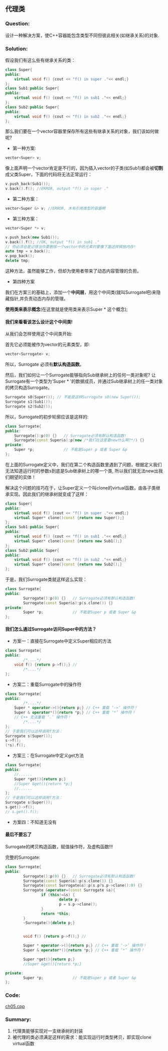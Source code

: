 ## 代理类
### Question:
设计一种解决方案，使C++容器能包含类型不同但彼此相关(如继承关系)的对象.

### Solution:
假设我们有这么些有继承关系的类：
```cpp
class Super{
public:
    virtual void f() {cout << "f() in super ."<< endl;}
};
class Sub1:public Super{
public:
    virtual void f() {cout << "f() in sub1 ."<< endl;}
};
class Sub2:public Super{
public:
    virtual void f() {cout << "f() in sub2 ."<< endl;}
};
```
那么我们要在一个vector容器里保存所有这些有继承关系的对象，我们该如何做呢?

* 第一种方案:
```cpp
vector<Super> v;
```
像上面声明一个vector肯定是不行的，因为插入vector的子类(如Sub1)都会被**切割**成父类Super，下面的代码将无法正常运行：
```cpp
v.push_back(Sub1());
v.back().f(); //ERROR, output "f() in super ."
```

* 第二种方案：
```cpp
vector<Super &> v; //ERROR, 木有引用类型的容器啊
```

* 第三种方案：
```cpp
vector<Super *> v;

v.push_back(new Sub1());
v.back().f(); //OK, output "f() in sub1 ."
// 你必须总是记得当你要删除一个vector中的元素时要像下面这样释放内存!
auto tmp = v.back();
v.pop_back();
delete tmp;
```
这种方法，虽然能够工作，但却为使用者带来了动态内容管理的负担。

* 第四种方案

我们在方案三的基础上，添加一个**中间层**，用这个中间类(就叫Surrogate吧)来隐藏指针,并负责动态内存的管理。

**使用类来表示概念**(在这里就是使用类来表示Super * 这个概念);

#### 我们来看看该怎么设计这个中间类!

从我们会怎样使用这个中间类开始:

首先它必须能被作为vector的元素类型，即:
```cpp
vector<Surrogate> v;
```
所以，Surrogate 必须有**默认构造函数**。

然后，我们如何让一个Surrogate能够指向Sub继承树上的任何一类对象呢?
让Surrogate有一个类型为‘Super * ’的数据成员，并通过Sub继承树上的任一类对象的拷贝构造Surrogate。
```cpp
Surrogate s0(Super()); // 不能是这样Surrogate s0(new Super());
Surrogate s1(Sub1());
Surrogate s2(Sub2());
```

所以，Surrogate的初步轮廓应该是这样的:
```cpp
class Surrogate{
public:
	Surrogate():p(0) {}   // Surrogate必须有默认构造函数!
	Surrogate(const Super&s):p(new /*我们在这里要new什么啊?*/) {}
private:
	Super *p;             // 不能是Super p 或者 Super &p
};
```
在上面的Surrogate定义中，我们在第二个构造函数里遇到了问题，根据定义我们无法知道运行时的参数s到底是Sub继承树上的哪一个类,
所以我们就无法new出我们期望的实体！

解决这个问题的技巧在于，让Super定义一个叫clone的virtual函数，由各子类继承实现。因此我们的继承树就变成了这样：
```cpp
class Super{
public:
    virtual void f() {cout << "f() in super ."<< endl;}
    virtual Super* clone()const {return new Super();}
};
class Sub1:public Super{
public:
    virtual void f() {cout << "f() in sub1 ."<< endl;}
    virtual Super* clone()const {return new Sub1();}
};
class Sub2:public Super{
public:
    virtual void f() {cout << "f() in sub2 ."<< endl;}
    virtual Super* clone()const {return new Sub2();}
};
```
于是，我们Surrogate类就这样这么实现：
```cpp
class Surrogate{
public:
        Surrogate():p(0) {}   // Surrogate必须有默认构造函数!
        Surrogate(const Super&s):p(s.clone()) {}
private:
        Super *p;             // 不能是Super p 或者 Super &p
};
```

#### 我们怎么通过Surrogate访问Super中的方法？
* 方案一：直接在Surrogate中定义Super相应的方法
```cpp
class Surrogate{
public:
        /*....*/	
	void f() {return p->f();} // 
        /*....*/	
};

```

* 方案二：重载Surrogate中的操作符
```cpp
class Surrogate{
public:
        /*....*/	
	Super * operator->(){return p;} // C++ 重载 ‘->’ 操作符！
	Super & operator*(){return *p;} // C++ 重载 ‘*’ 操作符！
	// C++ 无法重载 ‘.’ 操作符！
        /*....*/	
};
// 于是我们可以这样调用f方法：
Surrogate s(Super());
s->f();
(*s).f();
```
* 方案三：在Surrogate中定义get方法
```cpp
class Surrogate{
public:
	//......
	Super *get(){return p;}
	//Super &get(){return *p;}
	//......
};
// 于是我们可以这样调用f方法：
Surrogate s(Super());
s.get()->f();
// s.get().f();
```

* 方案四：不知道无没有

#### 最后不要忘了
Surrogate的拷贝构造函数，赋值操作符，及虚构函数!!!

完整的Surrogate:
```cpp
class Surrogate{
public:
        Surrogate():p(0) {}   // Surrogate必须有默认构造函数!
        Surrogate(const Super&s):p(s.clone()) {}
        Surrogate(const Surrogate&s):p(s.p?s.p->clone():0) {}
        Surrogate &operator=(const Surrogate &s){
                if (this!=&s) {
                        delete p;
                        p = s.p->clone();
                }
                return *this;
        }
        ~Surrogate(){delete p;}


        void f() {return p->f();} //

        Super * operator->(){return p;} // C++ 重载 ‘->’ 操作符！
        Super & operator*(){return *p;} // C++ 重载 ‘*’ 操作符！

        Super *get(){return p;}
        //Super &get(){return *p;}

private:
        Super *p;             // 不能是Super p 或者 Super &p
};

```


### Code:

[ch05.cpp](https://github.com/cjdao/RuminationsOnCpp/blob/master/part2/ch05/ch05.cpp)

### Summary:
1. 代理类能够实现对一支继承树的封装
2. 被代理的类必须满足这样的需求：能实现运行时类型拷贝，即实现clone virtual函数
